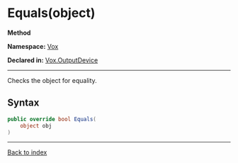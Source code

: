 # Equals(object)

**Method**

**Namespace:** [Vox](Vox.md)

**Declared in:** [Vox.OutputDevice](Vox.OutputDevice.md)

------



Checks the object for equality.


## Syntax

```csharp
public override bool Equals(
	object obj
)
```

------

[Back to index](index.md)